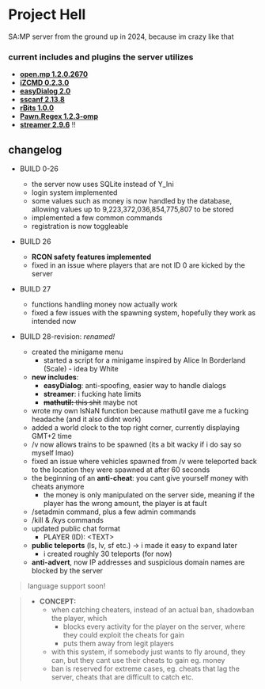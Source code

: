 # Project Hell
SA:MP server from the ground up in 2024, because im crazy like that

### current includes and plugins the server utilizes

- **[open.mp 1.2.0.2670](https://github.com/openmultiplayer)**  
- **[iZCMD 0.2.3.0](https://github.com/YashasSamaga/I-ZCMD)**
- **[easyDialog 2.0](https://github.com/Awsomedude/easyDialog)**
- **[sscanf 2.13.8](https://github.com/Y-Less/sscanf/)**
- **[rBits 1.0.0](https://github.com/Mergevos/pawn-rbits)**
- **[Pawn.Regex 1.2.3-omp](https://github.com/katursis/Pawn.Regex)**
- **[streamer 2.9.6](https://github.com/samp-incognito/samp-streamer-plugin)** !!

## changelog

- BUILD 0-26
    - the server now uses SQLite instead of Y_Ini
    - login system implemented
    - some values such as money is now handled by the database, allowing values up to 9,223,372,036,854,775,807 to be stored
    - implemented a few common commands  
    - registration is now toggleable
  
- BUILD 26
    - **RCON safety features implemented**
    - fixed in an issue where players that are not ID 0 are kicked by the server

- BUILD 27
    - functions handling money now actually work
    - fixed a few issues with the spawning system, hopefully they work as intended now

- BUILD 28-revision: *renamed!*
    - created the minigame menu
        - started a script for a minigame inspired by Alice In Borderland (Scale) - idea by White
    - **new includes**:
        - **easyDialog**: anti-spoofing, easier way to handle dialogs
        - **streamer**: i fucking hate limits
        - ~~**mathutil:** this shit~~ maybe not
    - wrote my own IsNaN function because mathutil gave me a fucking headache (and it also didnt work)
    - added a world clock to the top right corner, currently displaying GMT+2 time
    - /v now allows trains to be spawned (its a bit wacky if i do say so myself lmao)
    - fixed an issue where vehicles spawned from /v were teleported back to the location they were spawned at after 60 seconds
    - the beginning of an **anti-cheat**: you cant give yourself money with cheats anymore
        - the money is only manipulated on the server side, meaning if the player has the wrong amount, the player is at fault
    - /setadmin command, plus a few admin commands
    - /kill & /kys commands
    - updated public chat format
        - PLAYER (ID): \<TEXT\>
    - **public teleports** (ls, lv, sf etc.) -> i made it easy to expand later
        - i created roughly 30 teleports (for now)
    - **anti-advert**, now IP addresses and suspicious domain names are blocked by the server


> language support soon!  

> - **CONCEPT:** 
>   - when catching cheaters, instead of an actual ban, shadowban the player, which
>       - blocks every activity for the player on the server, where they could exploit the cheats for gain
>       - puts them away from legit players
>   - with this system, if somebody just wants to fly around, they can, but they cant use their cheats to gain eg. money
>   - ban is reserved for extreme cases, eg. cheats that lag the server, cheats that are difficult to catch etc.